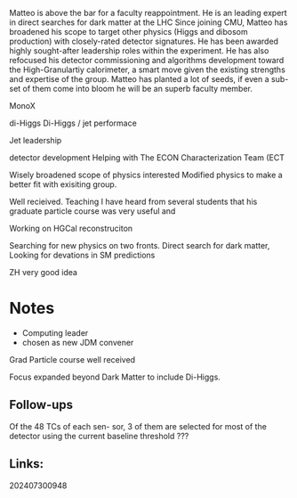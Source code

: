 
Matteo is above the bar for a faculty reappointment. 
He is an leading expert in direct searches for dark matter at the LHC 
Since joining CMU, Matteo has broadened his scope to target other physics (Higgs and dibosom production) with closely-rated detector signatures.
He has been awarded highly sought-after leadership roles within the experiment.
He has also refocused his detector commissioning and algorithms development toward the High-Granulartiy calorimeter, a smart move given the existing strengths and expertise of the group. Matteo has planted a lot of seeds, if even a sub-set of them come into bloom he will be an superb faculty member. 


MonoX

di-Higgs
Di-Higgs / jet performace 


Jet leadership

detector development
Helping with The ECON Characterization Team (ECT


Wisely broadened scope of physics interested 
Modified physics to make a better fit with exisiting group.



Well recieived. Teaching I have heard from several students that his graduate particle course was very useful and 

Working on HGCal reconstruciton 

Searching for new physics on two fronts. 
	Direct search for dark matter, 
	Looking for devations in SM predictions

ZH very good idea

# Notes

- Computing leader
- chosen as new JDM convener 

Grad Particle course well received 

Focus expanded beyond Dark Matter to include Di-Higgs. 


## Follow-ups

Of the 48 TCs of each sen- sor, 3 of them are selected for most of the detector using the current baseline threshold ???
## Links: 



202407300948
